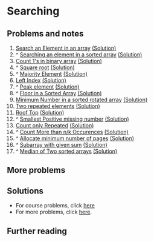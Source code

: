 # Searching

## Problems and notes
1. [Search an Element in an array](https://practice.geeksforgeeks.org/problems/search-an-element-in-an-array/1/?track=SPCF-Searching&batchId=154) [(Solution)]()
2. ^ [Searching an element in a sorted array](https://practice.geeksforgeeks.org/problems/who-will-win/1/?track=SPCF-Searching&batchId=154) [(Solution)]()
3. [Count 1's in binary array](https://practice.geeksforgeeks.org/problems/count-1s-in-binary-array/1/?track=SPCF-Searching&batchId=154) [(Solution)]()
4. ^ [Square root](https://practice.geeksforgeeks.org/problems/square-root/1/?track=SPCF-Searching&batchId=154) [(Solution)]()
5. ^ [Majority Element](https://practice.geeksforgeeks.org/problems/majority-element/1/?track=SPCF-Searching&batchId=154) [(Solution)]()
6. [Left Index](https://practice.geeksforgeeks.org/problems/left-index/1/?track=SPCF-Searching&batchId=154) [(Solution)]()
7. ^ [Peak element](https://practice.geeksforgeeks.org/problems/peak-element/1/?track=SPCF-Searching&batchId=154) [(Solution)]()
8. ^ [Floor in a Sorted Array](https://practice.geeksforgeeks.org/problems/floor-in-a-sorted-array/1/?track=SPCF-Searching&batchId=154) [(Solution)]()
9. [Minimum Number in a sorted rotated array](https://practice.geeksforgeeks.org/problems/minimum-number-in-a-sorted-rotated-array/1/?track=SPCF-Searching&batchId=154) [(Solution)]()
10. [Two repeated elements](https://practice.geeksforgeeks.org/problems/two-repeated-elements/1/?track=SPCF-Searching&batchId=154) [(Solution)]()
11. [Roof Top](https://practice.geeksforgeeks.org/problems/roof-top/1/?track=SPCF-Searching&batchId=154) [(Solution)]()
12. ^ [Smallest Positive missing number](https://practice.geeksforgeeks.org/problems/smallest-positive-missing-number/1/?track=SPCF-Searching&batchId=154) [(Solution)]()
13. [Count only Repeated](https://practice.geeksforgeeks.org/problems/count-only-repeated/0/?track=SPCF-Searching&batchId=154) [(Solution)]()
14. ^ [Count More than n/k Occurences](https://practice.geeksforgeeks.org/problems/count-element-occurences/1/?track=SPCF-Searching&batchId=154) [(Solution)]()
15. ^ [Allocate minimum number of pages](https://practice.geeksforgeeks.org/problems/allocate-minimum-number-of-pages/0/?track=SPCF-Searching&batchId=154) [(Solution)]()
16. ^ [Subarray with given sum](https://practice.geeksforgeeks.org/problems/subarray-with-given-sum/1/?track=SPCF-Searching&batchId=154) [(Solution)]()
17. ^ [Median of Two sorted arrays](https://practice.geeksforgeeks.org/problems/median-of-two-sorted-arrays/0/?track=SPCF-Searching&batchId=154) [(Solution)]()


## More problems


## Solutions
- For course problems, click [here](https://github.com/thecoducer/GeeksForGeeks_DSA_Course_Solutions/blob/master/Searching)
- For more problems, click [here](https://github.com/thecoducer/GeeksForGeeks_DSA_Course_Solutions/tree/master/Arrays/Searching).

## Further reading
